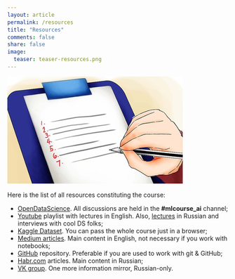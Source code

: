 ```yaml
---
layout: article
permalink: /resources
title: "Resources"
comments: false
share: false
image:
  teaser: teaser-resources.png
---
```


<img src='../images/teaser-resources.png'>

Here is the list of all resources constituting the course:
 - [OpenDataScience](http://ods.ai). All discussions are held in the **#mlcourse_ai** channel;
 - [Youtube](https://www.youtube.com/watch?v=QKTuw4PNOsU) playlist with lectures in English. Also, [lectures](https://www.youtube.com/playlist?list=PLVlY_7IJCMJdgcCtQfzj5j8OVB_Y0GJCl) in Russian and interviews with cool DS folks;
- [Kaggle Dataset](https://www.kaggle.com/kashnitsky/mlcourse). You can pass the whole course just in a browser;
 - [Medium articles](https://medium.com/open-machine-learning-course). Main content in English, not necessary if you work with notebooks;
 - [GitHub](https://github.com/Yorko/mlcourse.ai) repository. Preferable if you are used to work with git & GitHub;
 - [Habr.com](https://habr.com/company/ods/blog/322626/) articles. Main content in Russian;
 - [VK group](https://vk.com/mlcourse). One more information mirror, Russian-only.



